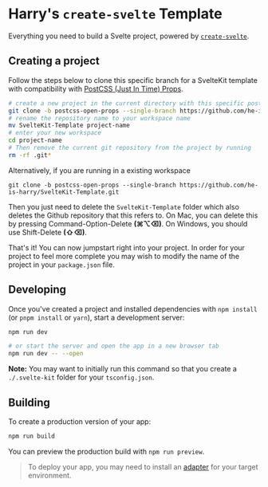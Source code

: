 # Harry's `create-svelte` Template

Everything you need to build a Svelte project, powered by [`create-svelte`](https://github.com/sveltejs/kit/tree/master/packages/create-svelte).

## Creating a project

Follow the steps below to clone this specific branch for a SvelteKit template with compatibility with [PostCSS (Just In Time) Props](https://github.com/GoogleChromeLabs/postcss-jit-props).

```bash
# create a new project in the current directory with this specific postcss-open-props branch
git clone -b postcss-open-props --single-branch https://github.com/he-is-harry/SvelteKit-Template.git
# rename the repository name to your workspace name
mv SvelteKit-Template project-name
# enter your new workspace
cd project-name
# Then remove the current git repository from the project by running
rm -rf .git*
```
Alternatively, if you are running in a existing workspace

```
git clone -b postcss-open-props --single-branch https://github.com/he-is-harry/SvelteKit-Template.git
```

Then you just need to delete the `SvelteKit-Template` folder which also deletes the Github repository that this refers to. On Mac, you can delete this by pressing Command-Option-Delete **(⌘⌥⌫)**. On Windows, you should use Shift-Delete **(⇧⌫)**.

That's it! You can now jumpstart right into your project.
In order for your project to feel more complete you may wish to modify the name of the project in your `package.json` file.

## Developing

Once you've created a project and installed dependencies with `npm install` (or `pnpm install` or `yarn`), start a development server:

```bash
npm run dev

# or start the server and open the app in a new browser tab
npm run dev -- --open
```
**Note:** You may want to initially run this command so that you create a `./.svelte-kit` folder for your `tsconfig.json`.

## Building

To create a production version of your app:

```bash
npm run build
```

You can preview the production build with `npm run preview`.

> To deploy your app, you may need to install an [adapter](https://kit.svelte.dev/docs/adapters) for your target environment.
